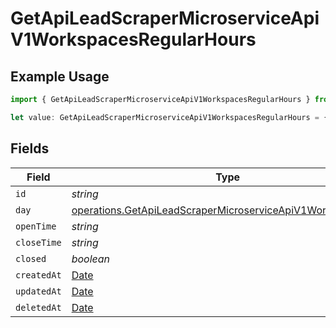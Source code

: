 # GetApiLeadScraperMicroserviceApiV1WorkspacesRegularHours

## Example Usage

```typescript
import { GetApiLeadScraperMicroserviceApiV1WorkspacesRegularHours } from "oppulence-backend-sdk/models/operations";

let value: GetApiLeadScraperMicroserviceApiV1WorkspacesRegularHours = {};
```

## Fields

| Field                                                                                                                                    | Type                                                                                                                                     | Required                                                                                                                                 | Description                                                                                                                              |
| ---------------------------------------------------------------------------------------------------------------------------------------- | ---------------------------------------------------------------------------------------------------------------------------------------- | ---------------------------------------------------------------------------------------------------------------------------------------- | ---------------------------------------------------------------------------------------------------------------------------------------- |
| `id`                                                                                                                                     | *string*                                                                                                                                 | :heavy_minus_sign:                                                                                                                       | N/A                                                                                                                                      |
| `day`                                                                                                                                    | [operations.GetApiLeadScraperMicroserviceApiV1WorkspacesDay](../../models/operations/getapileadscrapermicroserviceapiv1workspacesday.md) | :heavy_minus_sign:                                                                                                                       | N/A                                                                                                                                      |
| `openTime`                                                                                                                               | *string*                                                                                                                                 | :heavy_minus_sign:                                                                                                                       | N/A                                                                                                                                      |
| `closeTime`                                                                                                                              | *string*                                                                                                                                 | :heavy_minus_sign:                                                                                                                       | N/A                                                                                                                                      |
| `closed`                                                                                                                                 | *boolean*                                                                                                                                | :heavy_minus_sign:                                                                                                                       | N/A                                                                                                                                      |
| `createdAt`                                                                                                                              | [Date](https://developer.mozilla.org/en-US/docs/Web/JavaScript/Reference/Global_Objects/Date)                                            | :heavy_minus_sign:                                                                                                                       | N/A                                                                                                                                      |
| `updatedAt`                                                                                                                              | [Date](https://developer.mozilla.org/en-US/docs/Web/JavaScript/Reference/Global_Objects/Date)                                            | :heavy_minus_sign:                                                                                                                       | N/A                                                                                                                                      |
| `deletedAt`                                                                                                                              | [Date](https://developer.mozilla.org/en-US/docs/Web/JavaScript/Reference/Global_Objects/Date)                                            | :heavy_minus_sign:                                                                                                                       | N/A                                                                                                                                      |
